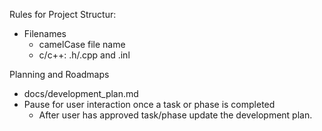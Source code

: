 

Rules for Project Structur:
- Filenames
  - camelCase file name
  - c/c++: .h/.cpp and .inl

Planning and Roadmaps
- docs/development_plan.md
- Pause for user interaction once a task or phase is completed
  - After user has approved task/phase update the development plan.
